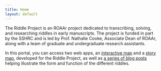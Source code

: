 ```yaml
---
title: Home
layout: default
---
```


The Riddle Project is an ROAAr project dedicated to transcribing, solving, and researching riddles in early manuscripts. The project is funded in part by the SSHRC and is led by Prof. Nathalie Cooke, Associate Dean of ROAAr, along with a team of graduate and undergraduate research assistants.

In this portal, you can access two web apps, an [interactive map](interactive-map) and a [story map](story-map), developed for the Riddle Project, as well as [a series of blog posts](blog) helping illustrate the form and function of the different riddles.
